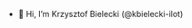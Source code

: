 - 👋 Hi, I’m Krzysztof Bielecki (@kbielecki-ilot)

<!---
kbielecki-ilot/kbielecki-ilot is a ✨ special ✨ repository because its `README.md` (this file) appears on your GitHub profile.
You can click the Preview link to take a look at your changes.
--->
